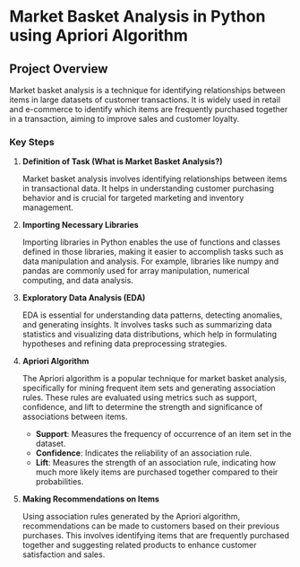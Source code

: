 # Market Basket Analysis in Python using Apriori Algorithm

## Project Overview

Market basket analysis is a technique for identifying relationships between items in large datasets of customer transactions. It is widely used in retail and e-commerce to identify which items are frequently purchased together in a transaction, aiming to improve sales and customer loyalty.

### Key Steps

1. **Definition of Task (What is Market Basket Analysis?)**

   Market basket analysis involves identifying relationships between items in transactional data. It helps in understanding customer purchasing behavior and is crucial for targeted marketing and inventory management.

2. **Importing Necessary Libraries**

   Importing libraries in Python enables the use of functions and classes defined in those libraries, making it easier to accomplish tasks such as data manipulation and analysis. For example, libraries like numpy and pandas are commonly used for array manipulation, numerical computing, and data analysis.

3. **Exploratory Data Analysis (EDA)**

   EDA is essential for understanding data patterns, detecting anomalies, and generating insights. It involves tasks such as summarizing data statistics and visualizing data distributions, which help in formulating hypotheses and refining data preprocessing strategies.

4. **Apriori Algorithm**

   The Apriori algorithm is a popular technique for market basket analysis, specifically for mining frequent item sets and generating association rules. These rules are evaluated using metrics such as support, confidence, and lift to determine the strength and significance of associations between items.

   - **Support**: Measures the frequency of occurrence of an item set in the dataset.
   - **Confidence**: Indicates the reliability of an association rule.
   - **Lift**: Measures the strength of an association rule, indicating how much more likely items are purchased together compared to their probabilities.

5. **Making Recommendations on Items**

   Using association rules generated by the Apriori algorithm, recommendations can be made to customers based on their previous purchases. This involves identifying items that are frequently purchased together and suggesting related products to enhance customer satisfaction and sales.
